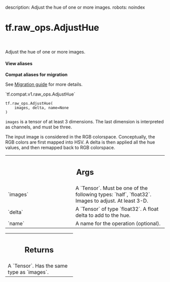 description: Adjust the hue of one or more images.
robots: noindex

# tf.raw_ops.AdjustHue

<!-- Insert buttons and diff -->

<table class="tfo-notebook-buttons tfo-api nocontent" align="left">

</table>



Adjust the hue of one or more images.

<section class="expandable">
  <h4 class="showalways">View aliases</h4>
  <p>
<b>Compat aliases for migration</b>
<p>See
<a href="https://www.tensorflow.org/guide/migrate">Migration guide</a> for
more details.</p>
<p>`tf.compat.v1.raw_ops.AdjustHue`</p>
</p>
</section>

<pre class="devsite-click-to-copy prettyprint lang-py tfo-signature-link">
<code>tf.raw_ops.AdjustHue(
    images, delta, name=None
)
</code></pre>



<!-- Placeholder for "Used in" -->

`images` is a tensor of at least 3 dimensions.  The last dimension is
interpreted as channels, and must be three.

The input image is considered in the RGB colorspace. Conceptually, the RGB
colors are first mapped into HSV. A delta is then applied all the hue values,
and then remapped back to RGB colorspace.

<!-- Tabular view -->
 <table class="responsive fixed orange">
<colgroup><col width="214px"><col></colgroup>
<tr><th colspan="2"><h2 class="add-link">Args</h2></th></tr>

<tr>
<td>
`images`
</td>
<td>
A `Tensor`. Must be one of the following types: `half`, `float32`.
Images to adjust.  At least 3-D.
</td>
</tr><tr>
<td>
`delta`
</td>
<td>
A `Tensor` of type `float32`. A float delta to add to the hue.
</td>
</tr><tr>
<td>
`name`
</td>
<td>
A name for the operation (optional).
</td>
</tr>
</table>



<!-- Tabular view -->
 <table class="responsive fixed orange">
<colgroup><col width="214px"><col></colgroup>
<tr><th colspan="2"><h2 class="add-link">Returns</h2></th></tr>
<tr class="alt">
<td colspan="2">
A `Tensor`. Has the same type as `images`.
</td>
</tr>

</table>

